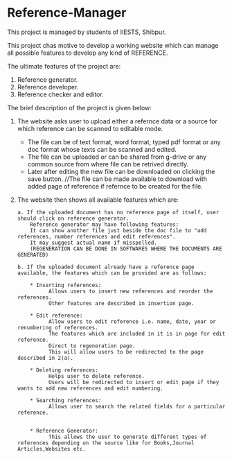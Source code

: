 # Reference-Manager

This project is managed by students of IIESTS, Shibpur.

This project chas motive to develop a working website which can manage all possible features to develop any kind of REFERENCE.

The ultimate features of the project are:
1. Reference generator.
2. Reference developer.
3. Reference checker and editor.

The brief description of the project is given below:

1. The website asks user to upload either a refernce data or a source for which reference can be scanned to editable mode.
      * The file can be of text format, word format, typed pdf format or any doc format whose texts can be scanned and edited.
      * The file can be uploaded or can be shared from g-drive or any common source from where file can be retrived directly.
      * Later after editing the new file can be downloaded on clicking the save button.
      //The file can be made available to download with added page of reference if refernce to be created for the file.

2.  The website then shows all available features which are:

        a. If the uploaded document has no reference page of itself, user should click on reference generator.
            Reference generator may have following features:
            It can show another file just beside the doc file to "add references, number references and edit references".
            It may suggest actual name if misspelled.
            (REGENERATION CAN BE DONE IN SOFTWARES WHERE THE DOCUMENTS ARE GENERATED)
            
        b. If the uploaded document already have a reference page available, the features which can be provided are as follows:
        
            * Inserting references:
                  Allows users to insert new references and reorder the references.
                  Other features are described in insertion page.
                  
            * Edit reference:
                  Allow users to edit reference i.e. name, date, year or renumbering of references.
                  The features which are included in it is in page for edit reference.   
                  Direct to regeneration page.
                  This will allow users to be redirected to the page described in 2(a).
                  
            * Deleting references:
                  Helps user to delete reference.
                  Users will be redirected to insert or edit page if they wants to add new references and edit numbering.
                  
            * Searching references:
                  Allows user to search the related fields for a particular reference.
                  
            
            * Reference Generator:
                  This allows the user to generate different types of references depending on the source like for Books,Journal Articles,Websites etc.
                  
       
            
